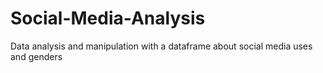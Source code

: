 # Social-Media-Analysis
Data analysis and manipulation with a dataframe about social media uses and genders
